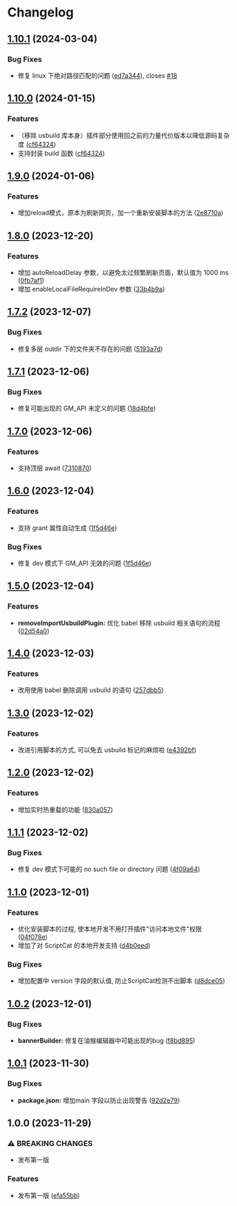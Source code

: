 # Changelog

## [1.10.1](https://github.com/LinLin00000000/usbuild/compare/v1.10.0...v1.10.1) (2024-03-04)


### Bug Fixes

* 修复 linux 下绝对路径匹配的问题 ([ed7a344](https://github.com/LinLin00000000/usbuild/commit/ed7a3448795bb1e857ef4c558a1255b52d3bc74d)), closes [#18](https://github.com/LinLin00000000/usbuild/issues/18)

## [1.10.0](https://github.com/LinLin00000000/usbuild/compare/v1.9.0...v1.10.0) (2024-01-15)


### Features

* （移除 usbuild 库本身）插件部分使用回之前的力量代价版本以降低源码复杂度 ([cf64324](https://github.com/LinLin00000000/usbuild/commit/cf64324ab339a9f3d2b022a61598633750158866))
* 支持封装 build 函数 ([cf64324](https://github.com/LinLin00000000/usbuild/commit/cf64324ab339a9f3d2b022a61598633750158866))

## [1.9.0](https://github.com/LinLin00000000/usbuild/compare/v1.8.0...v1.9.0) (2024-01-06)


### Features

* 增加reload模式，原本为刷新网页，加一个重新安装脚本的方法 ([2e8710a](https://github.com/LinLin00000000/usbuild/commit/2e8710abc790c0bfca3e50918d0f18de5dfc2600))

## [1.8.0](https://github.com/LinLin00000000/usbuild/compare/v1.7.2...v1.8.0) (2023-12-20)


### Features

* 增加 autoReloadDelay 参数，以避免太过频繁刷新页面，默认值为 1000 ms ([0fb7af1](https://github.com/LinLin00000000/usbuild/commit/0fb7af1cc4bf807d470d34f50ad9445702a31311))
* 增加 enableLocalFileRequireInDev 参数 ([33b4b9a](https://github.com/LinLin00000000/usbuild/commit/33b4b9aa06e5cb409a68d5bc344d0fd123f2f2d3))

## [1.7.2](https://github.com/LinLin00000000/usbuild/compare/v1.7.1...v1.7.2) (2023-12-07)


### Bug Fixes

* 修复多层 outdir 下的文件夹不存在的问题 ([5193a7d](https://github.com/LinLin00000000/usbuild/commit/5193a7ddd4fe701ceeba4ea744c516bfc74eba14))

## [1.7.1](https://github.com/LinLin00000000/usbuild/compare/v1.7.0...v1.7.1) (2023-12-06)


### Bug Fixes

* 修复可能出现的 GM_API 未定义的问题 ([18d4bfe](https://github.com/LinLin00000000/usbuild/commit/18d4bfe5b40fe759506607febc78d24713f35567))

## [1.7.0](https://github.com/LinLin00000000/usbuild/compare/v1.6.0...v1.7.0) (2023-12-06)


### Features

* 支持顶层 await ([7310870](https://github.com/LinLin00000000/usbuild/commit/7310870ed41e8c4ceeb248cd37fea670e19bc103))

## [1.6.0](https://github.com/LinLin00000000/usbuild/compare/v1.5.0...v1.6.0) (2023-12-04)


### Features

* 支持 grant 属性自动生成 ([1f5d46e](https://github.com/LinLin00000000/usbuild/commit/1f5d46eae0013ec1963e5399569a61bc9332acfc))


### Bug Fixes

* 修复 dev 模式下 GM_API 无效的问题 ([1f5d46e](https://github.com/LinLin00000000/usbuild/commit/1f5d46eae0013ec1963e5399569a61bc9332acfc))

## [1.5.0](https://github.com/LinLin00000000/usbuild/compare/v1.4.0...v1.5.0) (2023-12-04)


### Features

* **removeImportUsbuildPlugin:** 优化 babel 移除 usbuild 相关语句的流程 ([02d54a0](https://github.com/LinLin00000000/usbuild/commit/02d54a0fe32a3613fff5d2155c8e0153e6a70e12))

## [1.4.0](https://github.com/LinLin00000000/usbuild/compare/v1.3.0...v1.4.0) (2023-12-03)


### Features

* 改用使用 babel 删除调用 usbuild 的语句 ([257dbb5](https://github.com/LinLin00000000/usbuild/commit/257dbb5f67e90ea6ab17a61c82139b39124a136e))

## [1.3.0](https://github.com/LinLin00000000/usbuild/compare/v1.2.0...v1.3.0) (2023-12-02)


### Features

* 改进引用脚本的方式, 可以免去 usbuild 标记的麻烦啦 ([e4392bf](https://github.com/LinLin00000000/usbuild/commit/e4392bfd3cc8839990977e42523581753fc47c23))

## [1.2.0](https://github.com/LinLin00000000/usbuild/compare/v1.1.1...v1.2.0) (2023-12-02)


### Features

* 增加实时热重载的功能 ([830a057](https://github.com/LinLin00000000/usbuild/commit/830a0572c1baa696c43c714616359144ed783ada))

## [1.1.1](https://github.com/LinLin00000000/usbuild/compare/v1.1.0...v1.1.1) (2023-12-02)


### Bug Fixes

* 修复 dev 模式下可能的 no such file or directory 问题 ([4f09a64](https://github.com/LinLin00000000/usbuild/commit/4f09a64d29b5815a930873d95c3f4ab8e3d93b72))

## [1.1.0](https://github.com/LinLin00000000/usbuild/compare/v1.0.2...v1.1.0) (2023-12-01)


### Features

* 优化安装脚本的过程, 使本地开发不用打开插件"访问本地文件"权限 ([04f078e](https://github.com/LinLin00000000/usbuild/commit/04f078ef01f6bf8806693563764c512b36c8ab18))
* 增加了对 ScriptCat 的本地开发支持 ([d4b0eed](https://github.com/LinLin00000000/usbuild/commit/d4b0eed08f8e51448b47b922b9e5e5f54a1a53b5))


### Bug Fixes

* 增加配置中 version 字段的默认值, 防止ScriptCat检测不出脚本 ([d8dce05](https://github.com/LinLin00000000/usbuild/commit/d8dce05b9ec6578299f7f8354ad5b945d9ca58ed))

## [1.0.2](https://github.com/LinLin00000000/usbuild/compare/v1.0.1...v1.0.2) (2023-12-01)


### Bug Fixes

* **bannerBuilder:** 修复在油猴编辑器中可能出现的bug ([f8bd895](https://github.com/LinLin00000000/usbuild/commit/f8bd895fee340f2495496e4a6b6bf5f11292f172))

## [1.0.1](https://github.com/LinLin00000000/usbuild/compare/v1.0.0...v1.0.1) (2023-11-30)


### Bug Fixes

* **package.json:** 增加main 字段以防止出现警告 ([92d2e79](https://github.com/LinLin00000000/usbuild/commit/92d2e79292c11b389447383eef721b2e11c4da21))

## 1.0.0 (2023-11-29)


### ⚠ BREAKING CHANGES

* 发布第一版

### Features

* 发布第一版 ([efa55bb](https://github.com/LinLin00000000/usbuild/commit/efa55bb79eed98b75b6de375c89bc5494b54353c))
